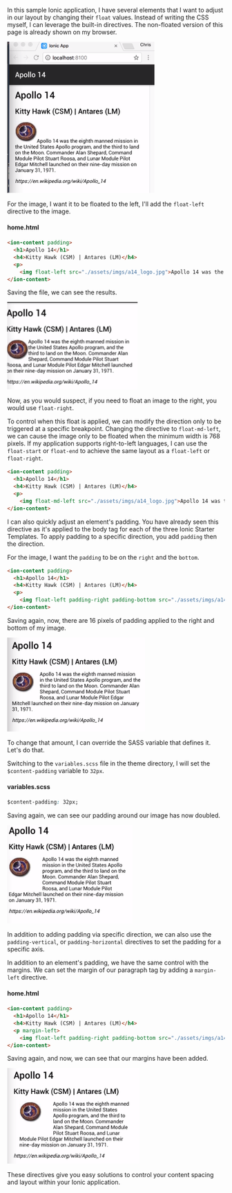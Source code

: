 In this sample Ionic application, I have several elements that I want to adjust in our layout by changing their `float` values. Instead of writing the CSS myself, I can leverage the built-in directives. The non-floated version of this page is already shown on my browser.

![Non Floated](../images/ionic-lay-out-content-with-ionic-css-utilities-non-floated.png)

For the image, I want it to be floated to the left, I'll add the `float-left` directive to the image. 

#### home.html

```html
<ion-content padding>
  <h1>Apollo 14</h1>
  <h4>Kitty Hawk (CSM) | Antares (LM)</h4>
  <p>
    <img float-left src="./assets/imgs/a14_logo.jpg">Apollo 14 was the eighth manned mission in the United States Apollo program, and the third to land on the Moon. Commander
</ion-content>
```

Saving the file, we can see the results. 

![Image Float Left](../images/ionic-lay-out-content-with-ionic-css-utilities-image-float-left.png)

Now, as you would suspect, if you need to float an image to the right, you would use `float-right`.

To control when this float is applied, we can modify the direction only to be triggered at a specific breakpoint. Changing the directive to `float-md-left`, we can cause the image only to be floated when the minimum width is 768 pixels. If my application supports right-to-left languages, I can use the `float-start` or `float-end` to achieve the same layout as a `float-left` or `float-right`.

```html
<ion-content padding>
  <h1>Apollo 14</h1>
  <h4>Kitty Hawk (CSM) | Antares (LM)</h4>
  <p>
    <img float-md-left src="./assets/imgs/a14_logo.jpg">Apollo 14 was the eighth manned mission in the United States Apollo program, and the third to land on the Moon. Commander
</ion-content>
```

I can also quickly adjust an element's padding. You have already seen this directive as it's applied to the body tag for each of the three Ionic Starter Templates. To apply padding to a specific direction, you add `padding` then the direction.

For the image, I want the `padding` to be on the `right` and the `bottom`. 

```html
<ion-content padding>
  <h1>Apollo 14</h1>
  <h4>Kitty Hawk (CSM) | Antares (LM)</h4>
  <p>
    <img float-left padding-right padding-bottom src="./assets/imgs/a14_logo.jpg">Apollo 14 was the eighth manned mission in the United States Apollo program, and the third to land on the Moon. Commander
</ion-content>
```
Saving again, now, there are 16 pixels of padding applied to the right and bottom of my image. 

![Image Padding](../images/ionic-lay-out-content-with-ionic-css-utilities-image-padding.png)

To change that amount, I can override the SASS variable that defines it. Let's do that.

Switching to the `variables.scss` file in the theme directory, I will set the `$content-padding` variable to `32px`. 

#### variables.scss
```css
$content-padding: 32px;
```

Saving again, we can see our padding around our image has now doubled.

![Padding doubled](../images/ionic-lay-out-content-with-ionic-css-utilities-image-padding-doubled.png)

In addition to adding padding via specific direction, we can also use the `padding-vertical`, or `padding-horizontal` directives to set the padding for a specific axis.

In addition to an element's padding, we have the same control with the margins. We can set the margin of our paragraph tag by adding a `margin-left` directive. 

#### home.html
```html
<ion-content padding>
  <h1>Apollo 14</h1>
  <h4>Kitty Hawk (CSM) | Antares (LM)</h4>
  <p margin-left>
    <img float-left padding-right padding-bottom src="./assets/imgs/a14_logo.jpg">Apollo 14 was the eighth manned mission in the United States Apollo program, and the third to land on the Moon. Commander
</ion-content>
```

Saving again, and now, we can see that our margins have been added.

![Paragraph Margin](../images/ionic-lay-out-content-with-ionic-css-utilities-para-margin.png)

These directives give you easy solutions to control your content spacing and layout within your Ionic application.